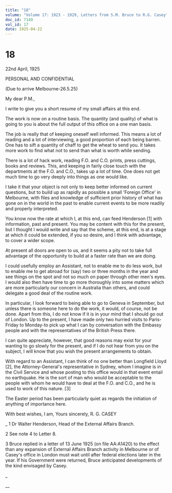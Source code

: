 ```yaml
---
title: "18"
volume: "Volume 17: 1923 - 1929, Letters from S.M. Bruce to R.G. Casey"
doc_id: 7149
vol_id: 17
date: 1925-04-22
---
```


# 18

22nd April, 1925

PERSONAL AND CONFIDENTIAL

(Due to arrive Melbourne-26.5.25)

My dear P.M.,

I write to give you a short resume of my small affairs at this end.

The work is now on a routine basis. The quantity (and quality) of what is going to you is about the full output of this office on a one man basis.

The job is really that of keeping oneself well informed. This means a lot of reading and a lot of interviewing, a good proportion of each being barren. One has to sift a quantity of chaff to get the wheat to send you. It takes more work to find what not to send than what is worth while sending.

There is a lot of hack work, reading F.O. and C.O. prints, press cuttings, books and reviews. This, and keeping in fairly close touch with the departments at the F.O. and C.O., takes up a lot of time. One does not get much time to go very deeply into things as one would like.

I take it that your object is not only to keep better informed on current questions, but to build up as rapidly as possible a small 'Foreign Office' in Melbourne, with files and knowledge of sufficient prior history of what has gone on in the world in the past to enable current events to be more readily and properly interpreted.

You know now the rate at which I, at this end, can feed Henderson [1] with information, past and present. You may be content with this for the present, but I thought I would write and say that the scheme, at this end, is at a stage at which it could be extended, if you so desire, and I think with advantage, to cover a wider scope.

At present all doors are open to us, and it seems a pity not to take full advantage of the opportunity to build at a faster rate than we are doing.

I could usefully employ an Assistant, not to enable me to do less work, but to enable me to get abroad for (say) two or three months in the year and see things on the spot and not so much on paper through other men's eyes. I would also then have time to go more thoroughly into some matters which are more particularly our concern in Australia than others, and could delegate a good deal of the routine work.

In particular, I look forward to being able to go to Geneva in September, but unless there is someone here to do the work, it would, of course, not be done. Apart from this, I do not know if it is in your mind that I should go out of London. Up to the present, I have made only two hurried visits to Paris-Friday to Monday-to pick up what I can by conversation with the Embassy people and with the representatives of the British Press there.

I can quite appreciate, however, that good reasons may exist for your wanting to go slowly for the present, and if I do not hear from you on the subject, I will know that you wish the present arrangements to obtain.

With regard to an Assistant, I can think of no one better than Longfield Lloyd [2], the Attorney-General's representative in Sydney, whom I imagine is in the Civil Service and whose posting to this office would in that event entail no earthquake. He is the sort of man who would be acceptable to the people with whom he would have to deal at the F.O. and C.O., and he is used to work of this nature. [3]

The Easter period has been particularly quiet as regards the initiation of anything of importance here.

With best wishes, I am, Yours sincerely, R. G. CASEY 

_ 1 Dr Walter Henderson, Head of the External Affairs Branch.

2 See note 4 to Letter 8.

3 Bruce replied in a letter of 13 June 1925 (on file AA:A1420) to the effect than any expansion of External Affairs Branch activity in Melbourne or of Casey's office in London must wait until after federal elections later in the year. If his Government were returned, Bruce anticipated developments of the kind envisaged by Casey.

_

__
